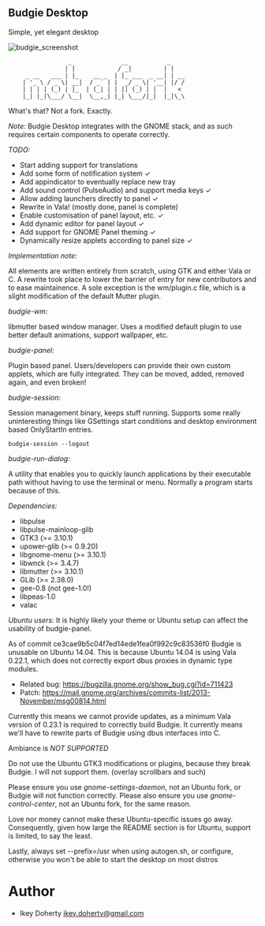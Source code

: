 Budgie Desktop
---

Simple, yet elegant desktop

![budgie_screenshot](https://raw.githubusercontent.com/evolve-os/budgie-desktop/master/Screenshot.png)


                     _              __           _    
                    | |            / _|         | |   
         _ __   ___ | |_    __ _  | |_ ___  _ __| | __
        | '_ \ / _ \| __|  / _` | |  _/ _ \| '__| |/ /
        | | | | (_) | |_  | (_| | | || (_) | |  |   < 
        |_| |_|\___/ \__|  \__,_| |_| \___/|_|  |_|\_\


What's that? Not a fork.  Exactly.

*Note:*
Budgie Desktop integrates with the GNOME stack, and as such requires
certain components to operate correctly. 

*TODO:*
 * Start adding support for translations
 * Add some form of notification system ✓
 * Add appindicator to eventually replace new tray
 * Add sound control (PulseAudio) and support media keys  ✓
 * Allow adding launchers directly to panel ✓
 * Rewrite in Vala! (mostly done, panel is complete)
 * Enable customisation of panel layout, etc. ✓
 * Add dynamic editor for panel layout ✓
 * Add support for GNOME Panel theming ✓
 * Dynamically resize applets according to panel size ✓

*Implementation note:*

All elements are written entirely from scratch, using GTK and either Vala
or C. A rewrite took place to lower the barrier of entry for new contributors
and to ease maintainence.
A sole exception is the wm/plugin.c file, which is a slight modification of the
default Mutter plugin.


*budgie-wm:*

libmutter based window manager. Uses a modified default plugin to use
better default animations, support wallpaper, etc.

*budgie-panel:*

Plugin based panel. Users/developers can provide their own custom applets,
which are fully integrated. They can be moved, added, removed again, and
even broken!

*budgie-session:*

Session management binary, keeps stuff running. Supports some really uninteresting
things like GSettings start conditions and desktop environment based OnlyStartIn
entries.

    budgie-session --logout

*budgie-run-dialog:*

A utility that enables you to quickly launch applications by their executable
path without having to use the terminal or menu. Normally a program starts
because of this.

*Dependencies:*

 * libpulse
 * libpulse-mainloop-glib
 * GTK3 (>= 3.10.1)
 * upower-glib (>= 0.9.20)
 * libgnome-menu (>= 3.10.1)
 * libwnck (>= 3.4.7)
 * libmutter (>= 3.10.1)
 * GLib (>= 2.38.0)
 * gee-0.8 (not gee-1.0!)
 * libpeas-1.0
 * valac

*Ubuntu users:*
It is highly likely your theme or Ubuntu setup can affect the usability
of budgie-panel.

As of commit ce3cae9b5c04f7ed14ede1fea0f992c9c83536f0 Budgie is unusable on
Ubuntu 14.04. This is because Ubuntu 14.04 is using Vala 0.22.1, which does
not correctly export dbus proxies in dynamic type modules.

 * Related bug:  https://bugzilla.gnome.org/show_bug.cgi?id=711423
 * Patch: https://mail.gnome.org/archives/commits-list/2013-November/msg00814.html

Currently this means we cannot provide updates, as a minimum Vala version of 0.23.1
is required to correctly build Budgie. It currently means we'll have to rewrite
parts of Budgie using dbus interfaces into C.

Ambiance is *NOT SUPPORTED*

Do not use the Ubuntu GTK3 modifications or plugins, because they break
Budgie. I will not support them. (overlay scrollbars and such)

Please ensure you use *gnome-settings-daemon*, not an Ubuntu fork, or Budgie
will not function correctly.
Please also ensure you use *gnome-control-center*, not an Ubuntu fork, for the
same reason.

Love nor money cannot make these Ubuntu-specific issues go away. Consequently,
given how large the README section is for Ubuntu, support is limited, to say
the least.


Lastly, always set --prefix=/usr when using autogen.sh, or configure, otherwise you
won't be able to start the desktop on most distros

Author
===
 * Ikey Doherty <ikey.doherty@gmail.com>
